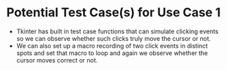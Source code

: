 # Potential Test Case(s) for Use Case 1
- Tkinter has built in test case functions that can simulate clicking events so we can observe whether such clicks truly move the cursor or not.
- We can also set up a macro recording of two click events in distinct spots and set that macro to loop and again we observe whether the cursor moves correct or not.
